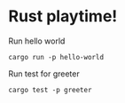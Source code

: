 # Rust playtime!

Run hello world
```
cargo run -p hello-world
```

Run test for greeter
```
cargo test -p greeter
```